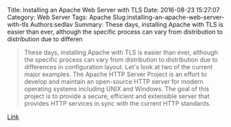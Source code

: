 Title: Installing an Apache Web Server with TLS
Date: 2016-08-23 15:27:07
Category: Web Server
Tags: Apache
Slug:installing-an-apache-web-server-with-tls
Authors:sedlav
Summary: These days, installing Apache with TLS is easier than ever, although the specific process can vary from distribution to distribution due to differen

> These days, installing Apache with TLS is easier than ever, although the specific process can vary from distribution to distribution due to differences in configuration layout. Let's look at two of the current major examples.
The Apache HTTP Server Project is an effort to develop and maintain an open-source HTTP server for modern operating systems including UNIX and Windows. The goal of this project is to provide a secure, efficient and extensible server that provides HTTP services in sync with the current HTTP standards.

[Link](http://www.linuxsecurity.com/content/view/168420?rdf)
